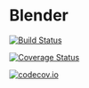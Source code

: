 # Blender

[![Build Status](https://travis-ci.org/jagot/Blender.jl.svg?branch=master)](https://travis-ci.org/jagot/Blender.jl)

[![Coverage Status](https://coveralls.io/repos/jagot/Blender.jl/badge.svg?branch=master&service=github)](https://coveralls.io/github/jagot/Blender.jl?branch=master)

[![codecov.io](http://codecov.io/github/jagot/Blender.jl/coverage.svg?branch=master)](http://codecov.io/github/jagot/Blender.jl?branch=master)
